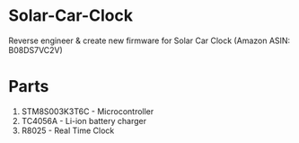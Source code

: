 # Solar-Car-Clock
Reverse engineer &amp; create new firmware for Solar Car Clock (Amazon ASIN: B08DS7VC2V)

# Parts
1. STM8S003K3T6C - Microcontroller
2. TC4056A - Li-ion battery charger
3. R8025 - Real Time Clock